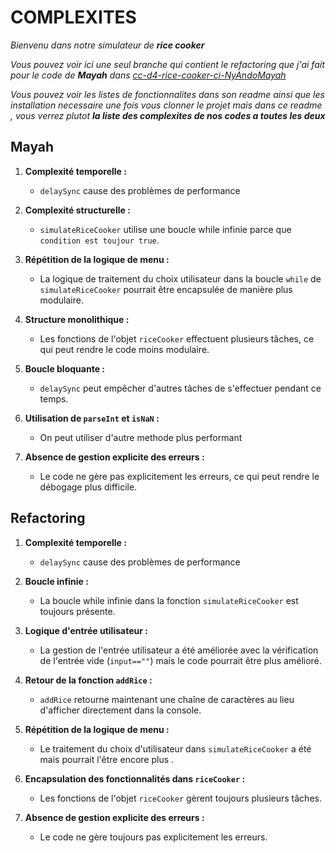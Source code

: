 # COMPLEXITES

*Bienvenu dans notre simulateur de **rice cooker***

*Vous pouvez voir ici une seul branche qui contient le refactoring que j'ai fait pour le code de **Mayah** dans [cc-d4-rice-cooker-ci-NyAndoMayah](https://github.com/hei-school/cc-d4-rice-cooker-ci-NyAndoMayah/blob/feat/js/js/main.js)*

*Vous pouvez voir les listes de fonctionnalites dans son readme ainsi que les installation necessaire une fois vous clonner le projet mais dans ce readme , vous verrez plutot **la liste des complexites de nos codes a toutes les deux***

## Mayah

1. **Complexité temporelle :**
   - `delaySync` cause des problèmes de performance

2. **Complexité structurelle :**
   - `simulateRiceCooker` utilise une boucle while infinie parce que `condition est toujour true`. 

3. **Répétition de la logique de menu :**
   - La logique de traitement du choix utilisateur dans la boucle `while` de `simulateRiceCooker` pourrait être encapsulée de manière plus modulaire. 

4. **Structure monolithique :**
   - Les fonctions de l'objet `riceCooker` effectuent plusieurs tâches, ce qui peut rendre le code moins modulaire.

5. **Boucle bloquante :**
   - `delaySync` peut empêcher d'autres tâches de s'effectuer pendant ce temps.

6. **Utilisation de `parseInt` et `isNaN` :**
   - On peut utiliser d'autre methode plus performant

7. **Absence de gestion explicite des erreurs :**
   - Le code ne gère pas explicitement les erreurs, ce qui peut rendre le débogage plus difficile.

## Refactoring

1. **Complexité temporelle :**
   - `delaySync` cause des problèmes de performance

2. **Boucle infinie :**
   - La boucle while infinie dans la fonction `simulateRiceCooker` est toujours présente.

3. **Logique d'entrée utilisateur :**
   - La gestion de l'entrée utilisateur a été améliorée avec la vérification de l'entrée vide (`input==""`) mais le code pourrait être plus amélioré. 

4. **Retour de la fonction `addRice` :**
   - `addRice` retourne maintenant une chaîne de caractères au lieu d'afficher directement dans la console. 

5. **Répétition de la logique de menu :**
   - Le traitement du choix d'utilisateur dans `simulateRiceCooker` a été mais pourrait l'être encore plus .  

6. **Encapsulation des fonctionnalités dans `riceCooker` :**
   - Les fonctions de l'objet `riceCooker` gèrent toujours plusieurs tâches.

7. **Absence de gestion explicite des erreurs :**
   - Le code ne gère toujours pas  explicitement les erreurs.




